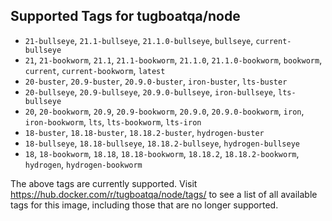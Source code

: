 ## Supported Tags for tugboatqa/node

* `21-bullseye`, `21.1-bullseye`, `21.1.0-bullseye`, `bullseye`, `current-bullseye`
* `21`, `21-bookworm`, `21.1`, `21.1-bookworm`, `21.1.0`, `21.1.0-bookworm`, `bookworm`, `current`, `current-bookworm`, `latest`
* `20-buster`, `20.9-buster`, `20.9.0-buster`, `iron-buster`, `lts-buster`
* `20-bullseye`, `20.9-bullseye`, `20.9.0-bullseye`, `iron-bullseye`, `lts-bullseye`
* `20`, `20-bookworm`, `20.9`, `20.9-bookworm`, `20.9.0`, `20.9.0-bookworm`, `iron`, `iron-bookworm`, `lts`, `lts-bookworm`, `lts-iron`
* `18-buster`, `18.18-buster`, `18.18.2-buster`, `hydrogen-buster`
* `18-bullseye`, `18.18-bullseye`, `18.18.2-bullseye`, `hydrogen-bullseye`
* `18`, `18-bookworm`, `18.18`, `18.18-bookworm`, `18.18.2`, `18.18.2-bookworm`, `hydrogen`, `hydrogen-bookworm`

The above tags are currently supported. Visit https://hub.docker.com/r/tugboatqa/node/tags/ to see a list of all available tags for this image, including those that are no longer supported.
